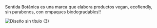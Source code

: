 Sentida Botánica es una marca que elabora productos vegan, ecofiendly, sin parabenos, con empaques biodegradables!!

![Diseño sin título (3)](https://user-images.githubusercontent.com/90360929/158717948-47585793-78b7-4167-8d27-013dc87f2dd8.gif)
